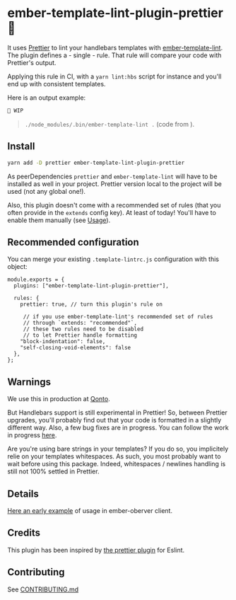 # ember-template-lint-plugin-prettier 👋

It uses [Prettier](https://github.com/prettier/prettier) to lint your handlebars templates with [ember-template-lint](https://github.com/ember-template-lint/ember-template-lint). The plugin defines a - single - rule. That rule will compare your code with Prettier's output.

Applying this rule in CI, with a `yarn lint:hbs` script for instance and you'll end up with consistent templates.

Here is an output example:

```js
🚧 WIP
```

> `./node_modules/.bin/ember-template-lint .` (code from []()).

## Install

```sh
yarn add -D prettier ember-template-lint-plugin-prettier
```

As peerDependencies `prettier` and `ember-template-lint` will have to be installed as well in your project. Prettier version local to the project will be used (not any global one!).

Also, this plugin doesn't come with a recommended set of rules (that you often provide in the `extends` config key). At least of today! You'll have to enable them manually (see [Usage](#Usage)).

## Recommended configuration

You can merge your existing `.template-lintrc.js` configuration with this object:
```
module.exports = {
  plugins: ["ember-template-lint-plugin-prettier"],

  rules: {
    prettier: true, // turn this plugin's rule on

     // if you use ember-template-lint's recommended set of rules
     // through `extends: "recommended"`,
     // these two rules need to be disabled
     // to let Prettier handle formatting
    "block-indentation": false,
    "self-closing-void-elements": false
  },
};
```

## Warnings

We use this in production at [Qonto](https://qonto.eu).

But Handlebars support is still experimental in Prettier! So, between Prettier upgrades, you'll probably find out that your code is formatted in a slightly different way. Also, a few bug fixes are in progress. You can follow the work in progress [here](https://github.com/jgwhite/prettier/issues/1).

Are you're using bare strings in your templates? If you do so, you implicitely relie on your templates whitespaces. As such, you most probably want to wait before using this package. Indeed, whitespaces / newlines handling is still not 100% settled in Prettier.

## Details

[Here an early example](https://github.com/emberobserver/client/pull/163) of usage in ember-oberver client.

## Credits

This plugin has been inspired by [the prettier plugin](https://github.com/prettier/eslint-plugin-prettier) for Eslint.

## Contributing

See [CONTRIBUTING.md](https://github.com/dcyriller/ember-template-lint-plugin-prettier/blob/master/CONTRIBUTING.md)
